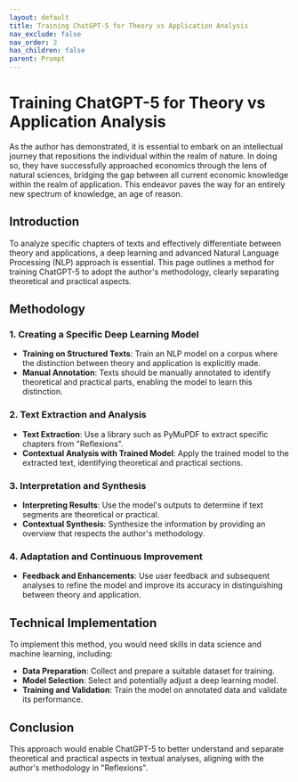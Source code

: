 ```yaml
---
layout: default
title: Training ChatGPT-5 for Theory vs Application Analysis
nav_exclude: false
nav_order: 2
has_children: false
parent: Prompt
---
```


# Training ChatGPT-5 for Theory vs Application Analysis

As the author has demonstrated, it is essential to embark on an intellectual journey that repositions the individual within the realm of nature. In doing so, they have successfully approached economics through the lens of natural sciences, bridging the gap between all current economic knowledge within the realm of application. This endeavor paves the way for an entirely new spectrum of knowledge, an age of reason.

## Introduction

To analyze specific chapters of texts and effectively differentiate between theory and applications, a deep learning and advanced Natural Language Processing (NLP) approach is essential. This page outlines a method for training ChatGPT-5 to adopt the author's methodology, clearly separating theoretical and practical aspects.

## Methodology

### 1. Creating a Specific Deep Learning Model

- **Training on Structured Texts**: Train an NLP model on a corpus where the distinction between theory and application is explicitly made.
- **Manual Annotation**: Texts should be manually annotated to identify theoretical and practical parts, enabling the model to learn this distinction.

### 2. Text Extraction and Analysis

- **Text Extraction**: Use a library such as PyMuPDF to extract specific chapters from "Reflexions".
- **Contextual Analysis with Trained Model**: Apply the trained model to the extracted text, identifying theoretical and practical sections.

### 3. Interpretation and Synthesis

- **Interpreting Results**: Use the model's outputs to determine if text segments are theoretical or practical.
- **Contextual Synthesis**: Synthesize the information by providing an overview that respects the author's methodology.

### 4. Adaptation and Continuous Improvement

- **Feedback and Enhancements**: Use user feedback and subsequent analyses to refine the model and improve its accuracy in distinguishing between theory and application.

## Technical Implementation

To implement this method, you would need skills in data science and machine learning, including:

- **Data Preparation**: Collect and prepare a suitable dataset for training.
- **Model Selection**: Select and potentially adjust a deep learning model.
- **Training and Validation**: Train the model on annotated data and validate its performance.

## Conclusion

This approach would enable ChatGPT-5 to better understand and separate theoretical and practical aspects in textual analyses, aligning with the author's methodology in "Reflexions". 

